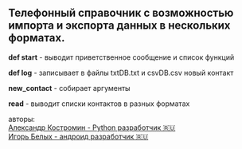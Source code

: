 
 
 ## Телефонный справочник с возможностью импорта и экспорта данных в нескольких форматах.
 
**def start** - выводит приветственное сообщение и список функций

**def log** - записывает в файлы txtDB.txt и csvDB.csv новый контакт

**new_contact** - собирает аргументы

**read** - выводит списки контактов в разных форматах




авторы: <br>
 <a href="https://github.com/ulis891" target="_blank">Александр Костромин - Python разработчик 🇷🇺<br>
 <a href="https://github.com/mvrlrd" target="_blank">Игорь Белых - андроид разработчик 🇷🇺</a> 

